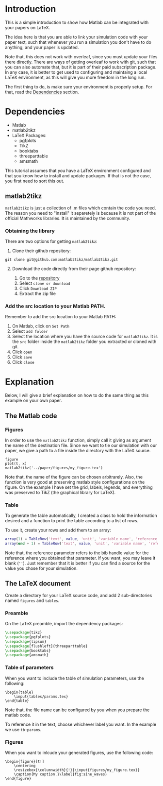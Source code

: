 # Introduction

This is a simple introduction to show how Matlab can be integrated with your papers on LaTeX.

The idea here is that you are able to link your simulation code with your paper text, such that whenever you run a simulation you don't have to do anything, and your paper is updated.

Note that, this does not work with overleaf, since you must update your files there directly. There are ways of getting overleaf to work with git, such that you can also automate that, but it is part of their paid subscription package. In any case, it is better to get used to configuring and maintaing a local LaTeX environment, as this will give you more freedom in the long run.

The first thing to do, is make sure your environment is properly setup. For that, read the [Dependencies](#Dependencies) section.

# Dependencies
* Matlab
* matlab2tikz
* LaTeX
    Packages:
    * pgfplots
    * TikZ
    * booktabs
    * threeparttable
    * amsmath

This tutorial assumes that you have a LaTeX environment configured and that you know how to install and update packages. If that is not the case, you first need to sort this out.

## matlab2tikz
`matlab2tikz` is just a collection of .m files which contain the code you need. The reason you need to "install" it separetely is because it is not part of the official Mathworks libraries. It is maintained by the community.

### Obtaining the library
There are two options for getting `matlab2tikz`: 
1. Clone their github repository:

`git clone git@github.com:matlab2tikz/matlab2tikz.git`

2. Download the code directly from their page github repository:

    1. Go to the [repository](https://github.com/matlab2tikz/matlab2tikz)
    2. Select `clone or download`
    3. Click `Download ZIP`
    4. Extract the zip file 

### Add the src location to your Matlab PATH.
Remember to add the src location to your Matlab PATH:
1. On Matlab, click on `Set Path`
2. Select `add folder`
3. Select the location where you have the source code for `matlab2tikz`. It is the `src` folder inside the `matlab2tikz` folder you extracted or cloned with git.
4. Click `open`
5. Click `save`
6. Click `close`

# Explanation
Below, I will give a brief explanation on how to do the same thing as this example on your own paper.

## The Matlab code

### Figures
In order to use the `matlab2tikz` function, simply call it giving as argument the name of the destination file. Since we want to tie our simulation with our paper, we give a path to a file inside the directory with the LaTeX source.

```
figure
plot(t, x)
matlab2tikz('../paper/figures/my_figure.tex')
```

Note that, the name of the figure can be chosen arbitrarely.
Also, the function is very good at preserving matlab style configurations on the figure. On the example I have set the grid, labels, legends, and everything was preserved to TikZ (the graphical library for LaTeX).

### Table
To generate the table automatically, I created a class to hold the information desired and a function to print the table according to a list of rows.

To use it, create your rows and add them to an array:

```Matlab
array(1) = TableRow('text', value, 'unit', 'variable name', 'reference')
array(end + 1) = TableRow('text', value, 'unit', 'variable name', 'reference')
```

Note that, the reference parameter refers to the bib handle value for the reference where you obtained that parameter. If you want, you may leave it blank (`''`). Just remember that it is better if you can find a source for the value you chose for your simulation.

## The LaTeX document

Create a directory for your LaTeX source code, and add 2 sub-directories named `figures` and `tables`.

### Preamble
On the LaTeX preamble, import the dependency packages:

```Latex
\usepackage{tikz}
\usepackage{pgfplots}
\usepackage{lipsum}
\usepackage[flushleft]{threeparttable}
\usepackage{booktabs}
\usepackage{amsmath}
```

### Table of parameters
When you want to include the table of simulation parameters, use the following:

```
\begin{table}
    \input{tables/params.tex}
\end{table}
```

Note that, the file name can be configured by you when you prepare the matlab code.

To reference it in the text, choose whichever label you want. In the example we use `tb:params`.

### Figures

When you want to inlcude your generated figures, use the following code:

```
\begin{figure}[t!]
    \centering
    \resizebox{\columnwidth}{!}{\input{figures/my_figure.tex}}
    \caption{My caption.}\label{fig:sine_waves}
\end{figure}
```
